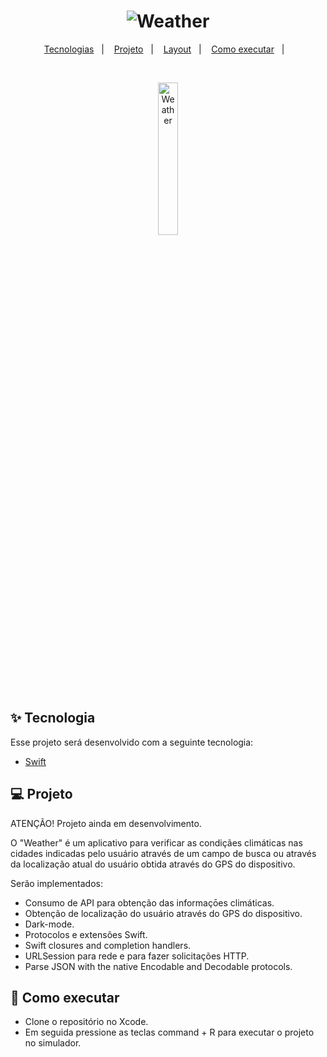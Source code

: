 <h1 align="center">
  <img alt="Weather" title="Weather" src="https://user-images.githubusercontent.com/79451027/182258766-36fe954f-898a-450e-a550-cfefcf580699.png" />
</h1>

<p align="center">
  <a href="#-tecnologia">Tecnologias</a>&nbsp;&nbsp;&nbsp;|&nbsp;&nbsp;&nbsp;
  <a href="#-projeto">Projeto</a>&nbsp;&nbsp;&nbsp;|&nbsp;&nbsp;&nbsp;
  <a href="#-layout">Layout</a>&nbsp;&nbsp;&nbsp;|&nbsp;&nbsp;&nbsp;
  <a href="#-como-executar">Como executar</a>&nbsp;&nbsp;&nbsp;|&nbsp;&nbsp;&nbsp;
</p>


<br>

<p align="center">
  <img alt="Weather" src="https://user-images.githubusercontent.com/79451027/182258928-7168eb6f-2339-4581-9ec6-c8fffff7f4f6.png" width="25%">
</p>

## ✨ Tecnologia

Esse projeto será desenvolvido com a seguinte tecnologia:

- [Swift](https://www.swift.org/documentation/)

## 💻 Projeto

ATENÇÃO! Projeto ainda em desenvolvimento.

O "Weather" é um aplicativo para verificar as condiçães climáticas nas cidades indicadas pelo usuário através de um campo de busca ou através da localização atual do usuário obtida através do GPS do dispositivo.

Serão implementados:

- Consumo de API para obtenção das informaçōes climáticas.
- Obtenção de localização do usuário através do GPS do dispositivo.
- Dark-mode.
- Protocolos e extensões Swift.
- Swift closures and completion handlers.
- URLSession para rede e para fazer solicitações HTTP.
- Parse JSON with the native Encodable and Decodable protocols.


## 🚀 Como executar

- Clone o repositório no Xcode.
- Em seguida pressione as teclas command + R para executar o projeto no simulador.


